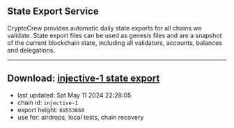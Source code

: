 ## State Export Service
CryptoCrew provides automatic daily state exports for all chains we validate. State export files can be used as genesis files and are a snapshot of the current blockchain state, including all validators, accounts, balances and delegations.

---
**Download: [injective-1 state export](https://dl-eu2.ccvalidators.com/SERVICE/injective/injective-1_export_69553660.json)**
---

- last updated: Sat May 11 2024 22:28:05
- chain id: `injective-1`
- export height: `69553660`
- use for: airdrops, local tests, chain recovery
